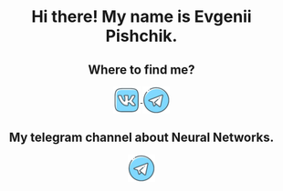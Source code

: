 <h1 align="center">Hi there! My name is Evgenii Pishchik.</h1>

<h2 align="center">Where to find me?</h2>

<p align="center">
<a href="https://vk.com/pe4eniks">
  <img align="center" src="https://github.com/Pe4enIks/Pe4eniks/blob/main/images/vk_icon.png" alt="vk"/>
</a>
<a href="https://t.me/Evgenii_Pishchik">
  <img align="center" src="https://github.com/Pe4enIks/Pe4eniks/blob/main/images/telegram_icon.png" alt="tg"/>
</a>
</p>

<h2 align="center">My telegram channel about Neural Networks.</h2>

<p align="center">
<a href="https://t.me/neural_info">
  <img align="center" src="https://github.com/Pe4enIks/Pe4eniks/blob/main/images/telegram_icon.png" alt="tg"/>
</a>
</p>
